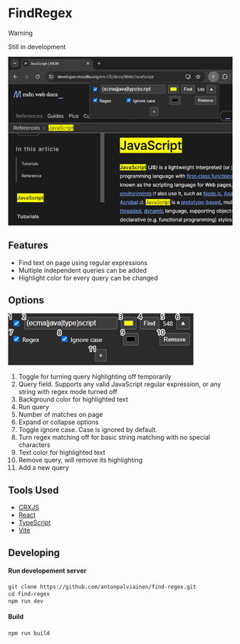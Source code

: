 # FindRegex

> [!WARNING]
> Still in development

![example](./img/example.png)

## Features

- Find text on page using regular expressions
- Multiple independent queries can be added
- Highlight color for every query can be changed

## Options

![options](./img/options.png)

1. Toggle for turning query highlighting off temporarily
2. Query field. Supports any valid JavaScript regular expression, or any string with regex mode turned off
3. Background color for highlighted text
4. Run query
5. Number of matches on page
6. Expand or collapse options
7. Toggle ignore case. Case is ignored by default.
8. Turn regex matching off for basic string matching with no special characters
9. Text color for highlighted text
10. Remove query, will remove its highlighting
11. Add a new query

## Tools Used
- [CRXJS](https://crxjs.dev/vite-plugin)
- [React](https://react.dev)
- [TypeScript](https://www.typescriptlang.org)
- [Vite](https://vitejs.dev)

## Developing

#### Run developement server
```
git clone https://github.com/antonpalviainen/find-regex.git
cd find-regex
npm run dev
```

#### Build
`npm run build`
